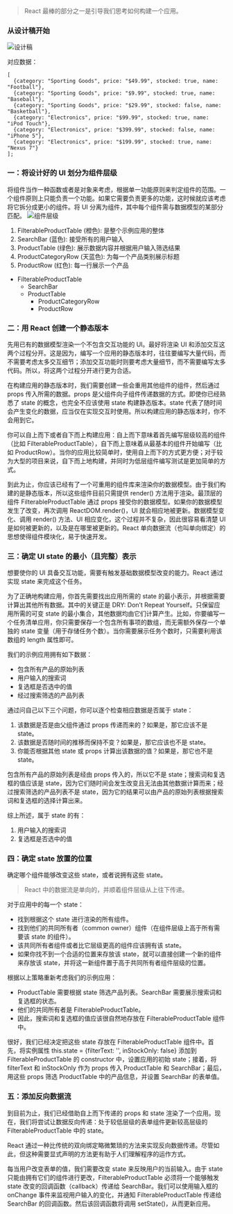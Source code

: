 > React 最棒的部分之一是引导我们思考如何构建一个应用。
### 从设计稿开始
<!-- ![设计稿](images/核心概念01.png) -->
![设计稿](/imgs/guide/react/docs/main-concepts/thinking-in-react/1.png)

对应数据：
```
[
  {category: "Sporting Goods", price: "$49.99", stocked: true, name: "Football"},
  {category: "Sporting Goods", price: "$9.99", stocked: true, name: "Baseball"},
  {category: "Sporting Goods", price: "$29.99", stocked: false, name: "Basketball"},
  {category: "Electronics", price: "$99.99", stocked: true, name: "iPod Touch"},
  {category: "Electronics", price: "$399.99", stocked: false, name: "iPhone 5"},
  {category: "Electronics", price: "$199.99", stocked: true, name: "Nexus 7"}
];
```

### 一：将设计好的 UI 划分为组件层级
将组件当作一种函数或者是对象来考虑，根据单一功能原则来判定组件的范围。一个组件原则上只能负责一个功能。如果它需要负责更多的功能，这时候就应该考虑将它拆分成更小的组件。将 UI 分离为组件，其中每个组件需与数据模型的某部分匹配。
![组件层级](/imgs/guide/react/docs/main-concepts/thinking-in-react/2.png)
1. FilterableProductTable (橙色): 是整个示例应用的整体
2. SearchBar (蓝色): 接受所有的用户输入
3. ProductTable (绿色): 展示数据内容并根据用户输入筛选结果
4. ProductCategoryRow (天蓝色): 为每一个产品类别展示标题
5. ProductRow (红色): 每一行展示一个产品

- FilterableProductTable
  - SearchBar
  - ProductTable
    - ProductCategoryRow
    - ProductRow

### 二：用 React 创建一个静态版本
先用已有的数据模型渲染一个不包含交互功能的 UI。最好将渲染 UI 和添加交互这两个过程分开。这是因为，编写一个应用的静态版本时，往往要编写大量代码，而不需要考虑太多交互细节；添加交互功能时则要考虑大量细节，而不需要编写太多代码。所以，将这两个过程分开进行更为合适。

在构建应用的静态版本时，我们需要创建一些会重用其他组件的组件，然后通过 props 传入所需的数据。props 是父组件向子组件传递数据的方式。即使你已经熟悉了 state 的概念，也完全不应该使用 state 构建静态版本。state 代表了随时间会产生变化的数据，应当仅在实现交互时使用。所以构建应用的静态版本时，你不会用到它。

你可以自上而下或者自下而上构建应用：自上而下意味着首先编写层级较高的组件（比如 FilterableProductTable），自下而上意味着从最基本的组件开始编写（比如 ProductRow）。当你的应用比较简单时，使用自上而下的方式更方便；对于较为大型的项目来说，自下而上地构建，并同时为低层组件编写测试是更加简单的方式。

到此为止，你应该已经有了一个可重用的组件库来渲染你的数据模型。由于我们构建的是静态版本，所以这些组件目前只需提供 render() 方法用于渲染。最顶层的组件 FilterableProductTable 通过 props 接受你的数据模型。如果你的数据模型发生了改变，再次调用 ReactDOM.render()，UI 就会相应地被更新。数据模型变化、调用 render() 方法、UI 相应变化，这个过程并不复杂，因此很容易看清楚 UI 是如何被更新的，以及是在哪里被更新的。React 单向数据流（也叫单向绑定）的思想使得组件模块化，易于快速开发。

### 三：确定 UI state 的最小（且完整）表示
想要使你的 UI 具备交互功能，需要有触发基础数据模型改变的能力。React 通过实现 state 来完成这个任务。

为了正确地构建应用，你首先需要找出应用所需的 state 的最小表示，并根据需要计算出其他所有数据。其中的关键正是 DRY: Don’t Repeat Yourself。只保留应用所需的可变 state 的最小集合，其他数据均由它们计算产生。比如，你要编写一个任务清单应用，你只需要保存一个包含所有事项的数组，而无需额外保存一个单独的 state 变量（用于存储任务个数）。当你需要展示任务个数时，只需要利用该数组的 length 属性即可。

我们的示例应用拥有如下数据：

- 包含所有产品的原始列表
- 用户输入的搜索词
- 复选框是否选中的值
- 经过搜索筛选的产品列表

通过问自己以下三个问题，你可以逐个检查相应数据是否属于 state：

1. 该数据是否是由父组件通过 props 传递而来的？如果是，那它应该不是 state。
2. 该数据是否随时间的推移而保持不变？如果是，那它应该也不是 state。
3. 你能否根据其他 state 或 props 计算出该数据的值？如果是，那它也不是 state。

包含所有产品的原始列表是经由 props 传入的，所以它不是 state；搜索词和复选框的值应该是 state，因为它们随时间会发生改变且无法由其他数据计算而来；经过搜索筛选的产品列表不是 state，因为它的结果可以由产品的原始列表根据搜索词和复选框的选择计算出来。

综上所述，属于 state 的有：

1. 用户输入的搜索词
2. 复选框是否选中的值

### 四：确定 state 放置的位置
确定哪个组件能够改变这些 state，或者说拥有这些 state。
> React 中的数据流是单向的，并顺着组件层级从上往下传递。

对于应用中的每一个 state：

- 找到根据这个 state 进行渲染的所有组件。
- 找到他们的共同所有者（common owner）组件（在组件层级上高于所有需要该 state 的组件）。
- 该共同所有者组件或者比它层级更高的组件应该拥有该 state。
- 如果你找不到一个合适的位置来存放该 state，就可以直接创建一个新的组件来存放该 state，并将这一新组件置于高于共同所有者组件层级的位置。

根据以上策略重新考虑我们的示例应用：

- ProductTable 需要根据 state 筛选产品列表。SearchBar 需要展示搜索词和复选框的状态。
- 他们的共同所有者是 FilterableProductTable。
- 因此，搜索词和复选框的值应该很自然地存放在 FilterableProductTable 组件中。

很好，我们已经决定把这些 state 存放在 FilterableProductTable 组件中。首先，将实例属性 this.state = {filterText: '', inStockOnly: false} 添加到 FilterableProductTable 的 constructor 中，设置应用的初始 state；接着，将 filterText 和 inStockOnly 作为 props 传入 ProductTable 和 SearchBar；最后，用这些 props 筛选 ProductTable 中的产品信息，并设置 SearchBar 的表单值。

### 五：添加反向数据流
到目前为止，我们已经借助自上而下传递的 props 和 state 渲染了一个应用。现在，我们将尝试让数据反向传递：处于较低层级的表单组件更新较高层级的 FilterableProductTable 中的 state。

React 通过一种比传统的双向绑定略微繁琐的方法来实现反向数据传递。尽管如此，但这种需要显式声明的方法更有助于人们理解程序的运作方式。

每当用户改变表单的值，我们需要改变 state 来反映用户的当前输入。由于 state 只能由拥有它们的组件进行更改，FilterableProductTable 必须将一个能够触发 state 改变的回调函数（callback）传递给 SearchBar。我们可以使用输入框的 onChange 事件来监视用户输入的变化，并通知 FilterableProductTable 传递给 SearchBar 的回调函数。然后该回调函数将调用 setState()，从而更新应用。